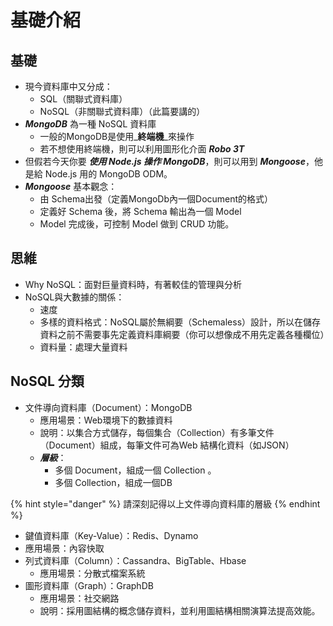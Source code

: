 # 基礎介紹

## 基礎

* 現今資料庫中又分成： 
  * SQL（關聯式資料庫） 
  * NoSQL（非關聯式資料庫）（此篇要講的） 
* _**MongoDB**_ 為一種 NoSQL 資料庫 
  * 一般的MongoDB是使用_**終端機**_來操作 
  * 若不想使用終端機，則可以利用圖形化介面 _**Robo 3T**_ 
* 但假若今天你要 _**使用 Node.js 操作 MongoDB**_，則可以用到 _**Mongoose**_，他是給 Node.js 用的 MongoDB ODM。 
* _**Mongoose**_ 基本觀念： 
  * 由 Schema出發（定義MongoDb內一個Document的格式） 
  * 定義好 Schema 後，將 Schema 輸出為一個 Model 
  * Model 完成後，可控制 Model 做到 CRUD 功能。

## 思維

* Why NoSQL：面對巨量資料時，有著較佳的管理與分析 
* NoSQL與大數據的關係： 
  * 速度 
  * 多樣的資料格式：NoSQL屬於無綱要（Schemaless）設計，所以在儲存資料之前不需要事先定義資料庫綱要（你可以想像成不用先定義各種欄位） 
  * 資料量：處理大量資料

## NoSQL 分類

* 文件導向資料庫（Document）：MongoDB 
  * 應用場景：Web環境下的數據資料 
  * 說明：以集合方式儲存，每個集合（Collection）有多筆文件（Document）組成，每筆文件可為Web 結構化資料（如JSON） 
  * _**層級**_： 
    * 多個 Document，組成一個 Collection 。 
    * 多個 Collection，組成一個DB

{% hint style="danger" %}
請深刻記得以上文件導向資料庫的層級
{% endhint %}

* 鍵值資料庫（Key-Value）：Redis、Dynamo 
* 應用場景：內容快取 
* 列式資料庫（Column）：Cassandra、BigTable、Hbase 
  * 應用場景：分散式檔案系統 
* 圖形資料庫（Graph）：GraphDB 
  * 應用場景：社交網路 
  * 說明：採用圖結構的概念儲存資料，並利用圖結構相關演算法提高效能。











